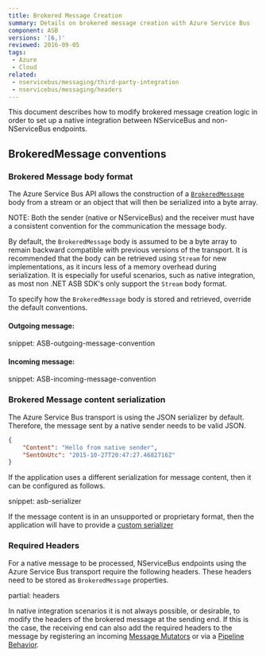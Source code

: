 ```yaml
---
title: Brokered Message Creation
summary: Details on brokered message creation with Azure Service Bus
component: ASB
versions: '[6,)'
reviewed: 2016-09-05
tags:
 - Azure
 - Cloud
related:
 - nservicebus/messaging/third-party-integration
 - nservicebus/messaging/headers
---
```


This document describes how to modify brokered message creation logic in order to set up a native integration between NServiceBus and non-NServiceBus endpoints.


## BrokeredMessage conventions


### Brokered Message body format

The Azure Service Bus API allows the construction of a [`BrokeredMessage`](https://docs.microsoft.com/en-us/dotnet/api/microsoft.servicebus.messaging.brokeredmessage) body from a stream or an object that will then be serialized into a byte array.

NOTE: Both the sender (native or NServiceBus) and the receiver must have a consistent convention for the communication the message body.

By default, the `BrokeredMessage` body is assumed to be a byte array to remain backward compatible with previous versions of the transport. It is recommended that the body can be retrieved using `Stream` for new implementations, as it incurs less of a memory overhead during serialization. It is especially for useful scenarios, such as native integration, as most non .NET ASB SDK's only support the `Stream` body format.

To specify how the `BrokeredMessage` body is stored and retrieved, override the default conventions.


#### Outgoing message:

snippet: ASB-outgoing-message-convention


#### Incoming message:

snippet: ASB-incoming-message-convention


### Brokered Message content serialization

The Azure Service Bus transport is using the JSON serializer by default. Therefore, the message sent by a native sender needs to be valid JSON.

```json
{
    "Content": "Hello from native sender",
    "SentOnUtc": "2015-10-27T20:47:27.4682716Z" 
}
```

If the application uses a different serialization for message content, then it can be configured as follows.

snippet: asb-serializer

If the message content is in an unsupported or proprietary format, then the application will have to provide a [custom serializer](/nservicebus/serialization/custom-serializer.md)


### Required Headers

For a native message to be processed, NServiceBus endpoints using the Azure Service Bus transport require the following headers. These headers need to be stored as `BrokeredMessage` properties.

partial: headers

In native integration scenarios it is not always possible, or desirable, to modify the headers of the brokered message at the sending end. If this is the case, the receiving end can also add the required headers to the message by registering an incoming [Message Mutators](/nservicebus/pipeline/message-mutators.md) or via a [Pipeline Behavior](/nservicebus/pipeline/manipulate-with-behaviors.md).
